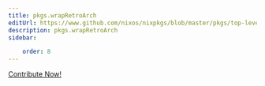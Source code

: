 ```yaml
---
title: pkgs.wrapRetroArch
editUrl: https://www.github.com/nixos/nixpkgs/blob/master/pkgs/top-level/all-packages.nix#L2831C19
description: pkgs.wrapRetroArch
sidebar:

    order: 8
---
```


<a href="https://www.github.com/nixos/nixpkgs/blob/master/pkgs/top-level/all-packages.nix#L2831C19">Contribute Now!</a>



